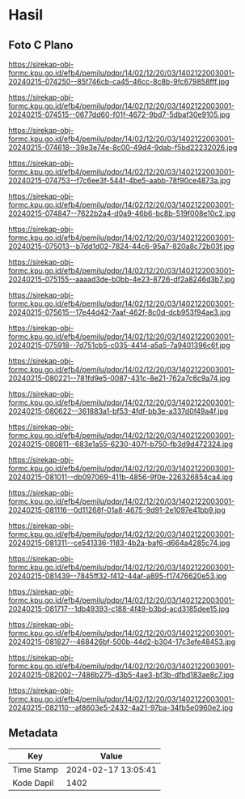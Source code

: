 # Hasil

## Foto C Plano

https://sirekap-obj-formc.kpu.go.id/efb4/pemilu/pdpr/14/02/12/20/03/1402122003001-20240215-074250--85f746cb-ca45-46cc-8c8b-9fc679858fff.jpg

https://sirekap-obj-formc.kpu.go.id/efb4/pemilu/pdpr/14/02/12/20/03/1402122003001-20240215-074515--0677dd60-f01f-4672-9bd7-5dbaf30e9105.jpg

https://sirekap-obj-formc.kpu.go.id/efb4/pemilu/pdpr/14/02/12/20/03/1402122003001-20240215-074618--39e3e74e-8c00-49d4-9dab-f5bd22232026.jpg

https://sirekap-obj-formc.kpu.go.id/efb4/pemilu/pdpr/14/02/12/20/03/1402122003001-20240215-074753--f7c6ee3f-544f-4be5-aabb-78f90ce4873a.jpg

https://sirekap-obj-formc.kpu.go.id/efb4/pemilu/pdpr/14/02/12/20/03/1402122003001-20240215-074847--7622b2a4-d0a9-46b6-bc8b-519f008e10c2.jpg

https://sirekap-obj-formc.kpu.go.id/efb4/pemilu/pdpr/14/02/12/20/03/1402122003001-20240215-075013--b7dd1d02-7824-44c6-95a7-820a8c72b03f.jpg

https://sirekap-obj-formc.kpu.go.id/efb4/pemilu/pdpr/14/02/12/20/03/1402122003001-20240215-075155--aaaad3de-b0bb-4e23-8726-df2a8246d3b7.jpg

https://sirekap-obj-formc.kpu.go.id/efb4/pemilu/pdpr/14/02/12/20/03/1402122003001-20240215-075615--17e44d42-7aaf-462f-8c0d-dcb953f94ae3.jpg

https://sirekap-obj-formc.kpu.go.id/efb4/pemilu/pdpr/14/02/12/20/03/1402122003001-20240215-075918--7d751cb5-c035-4414-a5a5-7a9401396c6f.jpg

https://sirekap-obj-formc.kpu.go.id/efb4/pemilu/pdpr/14/02/12/20/03/1402122003001-20240215-080221--781fd9e5-0087-431c-8e21-762a7c6c9a74.jpg

https://sirekap-obj-formc.kpu.go.id/efb4/pemilu/pdpr/14/02/12/20/03/1402122003001-20240215-080622--361883a1-bf53-4fdf-bb3e-a337d0f49a4f.jpg

https://sirekap-obj-formc.kpu.go.id/efb4/pemilu/pdpr/14/02/12/20/03/1402122003001-20240215-080811--683e1a55-6230-407f-b750-fb3d9d472324.jpg

https://sirekap-obj-formc.kpu.go.id/efb4/pemilu/pdpr/14/02/12/20/03/1402122003001-20240215-081011--db097069-411b-4856-9f0e-226326854ca4.jpg

https://sirekap-obj-formc.kpu.go.id/efb4/pemilu/pdpr/14/02/12/20/03/1402122003001-20240215-081116--0d11268f-01a8-4675-9d91-2e1097e41bb9.jpg

https://sirekap-obj-formc.kpu.go.id/efb4/pemilu/pdpr/14/02/12/20/03/1402122003001-20240215-081311--ce541336-1183-4b2a-baf6-d664a4285c74.jpg

https://sirekap-obj-formc.kpu.go.id/efb4/pemilu/pdpr/14/02/12/20/03/1402122003001-20240215-081439--7845ff32-f412-44af-a895-f17476620e53.jpg

https://sirekap-obj-formc.kpu.go.id/efb4/pemilu/pdpr/14/02/12/20/03/1402122003001-20240215-081717--1db49393-c188-4f49-b3bd-acd3185dee15.jpg

https://sirekap-obj-formc.kpu.go.id/efb4/pemilu/pdpr/14/02/12/20/03/1402122003001-20240215-081827--468426bf-500b-44d2-b304-17c3efe48453.jpg

https://sirekap-obj-formc.kpu.go.id/efb4/pemilu/pdpr/14/02/12/20/03/1402122003001-20240215-082002--7486b275-d3b5-4ae3-bf3b-dfbd183ae8c7.jpg

https://sirekap-obj-formc.kpu.go.id/efb4/pemilu/pdpr/14/02/12/20/03/1402122003001-20240215-082110--af8603e5-2432-4a21-97ba-34fb5e0960e2.jpg


## Metadata

| Key        | Value               |
| ---------- | ------------------- |
| Time Stamp | 2024-02-17 13:05:41 |
| Kode Dapil | 1402                |



